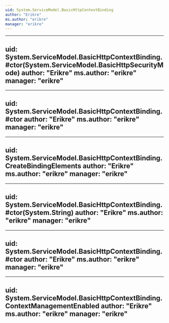 ```yaml
---
uid: System.ServiceModel.BasicHttpContextBinding
author: "Erikre"
ms.author: "erikre"
manager: "erikre"
---
```


---
uid: System.ServiceModel.BasicHttpContextBinding.#ctor(System.ServiceModel.BasicHttpSecurityMode)
author: "Erikre"
ms.author: "erikre"
manager: "erikre"
---

---
uid: System.ServiceModel.BasicHttpContextBinding.#ctor
author: "Erikre"
ms.author: "erikre"
manager: "erikre"
---

---
uid: System.ServiceModel.BasicHttpContextBinding.CreateBindingElements
author: "Erikre"
ms.author: "erikre"
manager: "erikre"
---

---
uid: System.ServiceModel.BasicHttpContextBinding.#ctor(System.String)
author: "Erikre"
ms.author: "erikre"
manager: "erikre"
---

---
uid: System.ServiceModel.BasicHttpContextBinding.#ctor
author: "Erikre"
ms.author: "erikre"
manager: "erikre"
---

---
uid: System.ServiceModel.BasicHttpContextBinding.ContextManagementEnabled
author: "Erikre"
ms.author: "erikre"
manager: "erikre"
---
